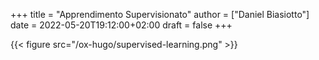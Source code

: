 +++
title = "Apprendimento Supervisionato"
author = ["Daniel Biasiotto"]
date = 2022-05-20T19:12:00+02:00
draft = false
+++

{{< figure src="/ox-hugo/supervised-learning.png" >}}
